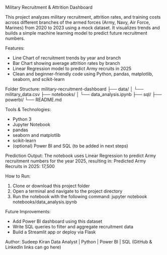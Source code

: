 
Military Recruitment & Attrition Dashboard

This project analyzes military recruitment, attrition rates, and training costs across different branches of the armed forces (Army, Navy, Air Force, Marines) from 2020 to 2023 using a mock dataset. It visualizes trends and builds a simple machine learning model to predict future recruitment numbers.

Features:
- Line Chart of recruitment trends by year and branch
- Bar Chart showing average attrition rates by branch
- Linear Regression model to predict Army recruits in 2025
- Clean and beginner-friendly code using Python, pandas, matplotlib, seaborn, and scikit-learn

Folder Structure:
military-recruitment-dashboard
├── data/
│   └── military_data.csv
├── notebooks/
│   └── data_analysis.ipynb
├── sql/
├── powerbi/
└── README.md

Tools & Technologies:
- Python 3
- Jupyter Notebook
- pandas
- seaborn and matplotlib
- scikit-learn
- (optional) Power BI and SQL (to be added in next steps)

Prediction Output:
The notebook uses Linear Regression to predict Army recruitment numbers for the year 2025, resulting in:
Predicted Army Recruits in 2025: 17,500

How to Run:
1. Clone or download this project folder
2. Open a terminal and navigate to the project directory
3. Run the notebook with the following command:
   jupyter notebook notebooks/data_analysis.ipynb

Future Improvements:
- Add Power BI dashboard using this dataset
- Write SQL queries to filter and aggregate recruitment data
- Build a Streamlit app or deploy via Flask

Author:
Sudeep Kiran
Data Analyst | Python | Power BI | SQL
(GitHub & LinkedIn links can go here)
